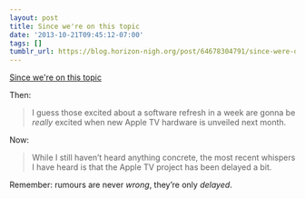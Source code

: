 ```yaml
---
layout: post
title: Since we're on this topic
date: '2013-10-21T09:45:12-07:00'
tags: []
tumblr_url: https://blog.horizon-nigh.org/post/64678304791/since-were-on-this-topic
---
```

[Since we're on this topic](http://parislemon.com/post/64487290048/pouring-a-small-amount-of-water-on-the-apple-tv-fire-i)  

Then:

> I guess those excited about a software refresh in a week are gonna be _really_ excited when new Apple TV hardware is unveiled next month.

Now:

> While I still haven’t heard anything concrete, the most recent whispers I have heard is that the Apple TV project has been delayed a bit.

Remember: rumours are never _wrong_, they’re only _delayed_.

